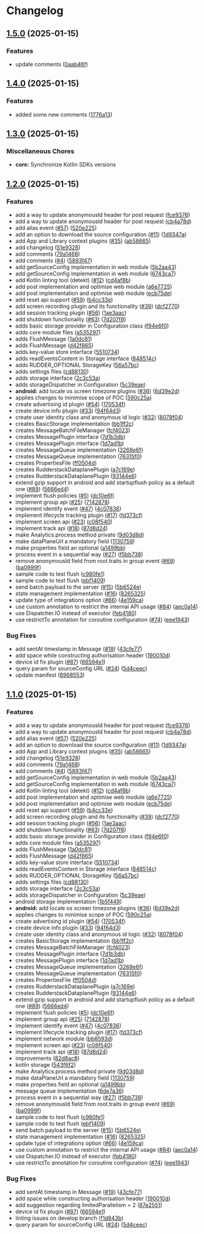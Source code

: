 # Changelog

## [1.5.0](https://github.com/1abhishekpandey/abhishek-kotlin/compare/core-v1.4.0...core-v1.5.0) (2025-01-15)


### Features

* update comments ([0aab46f](https://github.com/1abhishekpandey/abhishek-kotlin/commit/0aab46fa627a88126fba83b4dcfcbf79a7e36c8b))

## [1.4.0](https://github.com/1abhishekpandey/abhishek-kotlin/compare/core-v1.3.0...core-v1.4.0) (2025-01-15)


### Features

* added some new comments ([1776a13](https://github.com/1abhishekpandey/abhishek-kotlin/commit/1776a13b4e90e2655e98886d80a8a80a8fc86e7f))

## [1.3.0](https://github.com/1abhishekpandey/abhishek-kotlin/compare/core-v1.2.0...core-v1.3.0) (2025-01-15)


### Miscellaneous Chores

* **core:** Synchronize Kotlin SDKs versions

## [1.2.0](https://github.com/1abhishekpandey/abhishek-kotlin/compare/core-v1.1.0...core-v1.2.0) (2025-01-15)


### Features

* add a way to update anonymousId header for post request ([fce9376](https://github.com/1abhishekpandey/abhishek-kotlin/commit/fce9376aab519b2e7d222f52a90aedfaf8d51f3d))
* add a way to update anonymousId header for post request ([cb4a78d](https://github.com/1abhishekpandey/abhishek-kotlin/commit/cb4a78db7f4e57bfaa90f25e5c4b2da36cc23eb5))
* add alias event ([#57](https://github.com/1abhishekpandey/abhishek-kotlin/issues/57)) ([520e225](https://github.com/1abhishekpandey/abhishek-kotlin/commit/520e2254db860eee126a7ddde2ee6285697f99fb))
* add an option to download the source configuration ([#11](https://github.com/1abhishekpandey/abhishek-kotlin/issues/11)) ([1d9347a](https://github.com/1abhishekpandey/abhishek-kotlin/commit/1d9347af2dab641726d165016fe21d3dbef41565))
* add App and Library context plugins ([#35](https://github.com/1abhishekpandey/abhishek-kotlin/issues/35)) ([ab58665](https://github.com/1abhishekpandey/abhishek-kotlin/commit/ab5866584e38f5bdb8c01a545be6f8256fb2db48))
* add changelog ([51e9328](https://github.com/1abhishekpandey/abhishek-kotlin/commit/51e9328477cfc6037a01b14ae90517d8e0424a1c))
* add comments ([79a1468](https://github.com/1abhishekpandey/abhishek-kotlin/commit/79a14688fb1a9a89daa4f01ef274f62a9d1ba743))
* add comments ([#4](https://github.com/1abhishekpandey/abhishek-kotlin/issues/4)) ([5893f47](https://github.com/1abhishekpandey/abhishek-kotlin/commit/5893f47b76fdd31b04c6925b48625b8f6ba8617f))
* add getSourceConfig implementation in web module ([5b2aa43](https://github.com/1abhishekpandey/abhishek-kotlin/commit/5b2aa43827eee120df492cc94d70110d8d8ab26a))
* add getSourceConfig implementation in web module ([6743ca7](https://github.com/1abhishekpandey/abhishek-kotlin/commit/6743ca7a138e653f2fefcc8ce9e1256ecde6a8a5))
* add Kotlin linting tool (detekt) ([#12](https://github.com/1abhishekpandey/abhishek-kotlin/issues/12)) ([cd4af8b](https://github.com/1abhishekpandey/abhishek-kotlin/commit/cd4af8ba62a2268cbde4b20f63b0e5dd813b2054))
* add post implementation and optimise web module ([a6e7725](https://github.com/1abhishekpandey/abhishek-kotlin/commit/a6e77259a155fbf240b61246a150ba2bc870d684))
* add post implementation and optimise web module ([ecb75de](https://github.com/1abhishekpandey/abhishek-kotlin/commit/ecb75de20e69be6121094960f7d704bd9829cf5d))
* add reset api support ([#59](https://github.com/1abhishekpandey/abhishek-kotlin/issues/59)) ([b4cc33e](https://github.com/1abhishekpandey/abhishek-kotlin/commit/b4cc33edcfeb3ecce9c2acc6fd80f79f3a0d76ca))
* add screen recording plugin and its functionality ([#39](https://github.com/1abhishekpandey/abhishek-kotlin/issues/39)) ([dcf2770](https://github.com/1abhishekpandey/abhishek-kotlin/commit/dcf277062d2b81b9ae823c7be68ca6c0940bce82))
* add session tracking plugin ([#56](https://github.com/1abhishekpandey/abhishek-kotlin/issues/56)) ([1ae3aac](https://github.com/1abhishekpandey/abhishek-kotlin/commit/1ae3aac7c4d7aa8383e480b132ea7da4c7545b55))
* add shutdown functionality ([#63](https://github.com/1abhishekpandey/abhishek-kotlin/issues/63)) ([7d207f8](https://github.com/1abhishekpandey/abhishek-kotlin/commit/7d207f895aae47974e447ba5a5b4b0f1a0933fda))
* adds basic storage provider in Configuration class ([f94e6f0](https://github.com/1abhishekpandey/abhishek-kotlin/commit/f94e6f01b50c336bab7a38b95de6353194e8675c))
* adds core module files ([a535297](https://github.com/1abhishekpandey/abhishek-kotlin/commit/a535297981fee0dc5a62a3e7683528ca6c727422))
* adds FlushMessage ([1a0dc81](https://github.com/1abhishekpandey/abhishek-kotlin/commit/1a0dc81a5d30331a22a56ca9d7ba1c8ed494e036))
* adds FlushMessage ([d42f865](https://github.com/1abhishekpandey/abhishek-kotlin/commit/d42f865da60f46bf4e5c2b8b869d19f85329147a))
* adds key-value store interface ([5510734](https://github.com/1abhishekpandey/abhishek-kotlin/commit/5510734382f388458f559fe14fe3b960b583be66))
* adds readEventsContent in Storage interface ([848514c](https://github.com/1abhishekpandey/abhishek-kotlin/commit/848514c2399c9fef9943d31c1e243d2084f46ecb))
* adds RUDDER_OPTIONAL StorageKey ([56a57bc](https://github.com/1abhishekpandey/abhishek-kotlin/commit/56a57bc9fe0dd5c6147e3f10a102ebdd95e573e2))
* adds settings files ([cd88130](https://github.com/1abhishekpandey/abhishek-kotlin/commit/cd88130b20f7901a022083844249df935d91338f))
* adds storage interface ([2c3c53a](https://github.com/1abhishekpandey/abhishek-kotlin/commit/2c3c53a30dbd06d727ae6abd9e2255cda1fec9fb))
* adds storageDispatcher in Configuration ([5c39eae](https://github.com/1abhishekpandey/abhishek-kotlin/commit/5c39eae8be06af1b9d77b27ccbf217b0db30e506))
* **android:** add locale os screen timezone plugins ([#36](https://github.com/1abhishekpandey/abhishek-kotlin/issues/36)) ([6d39e2d](https://github.com/1abhishekpandey/abhishek-kotlin/commit/6d39e2d8fbbceb84edbfdda4019c0477d89ccfea))
* applies changes to minimise scope of POC ([590c25a](https://github.com/1abhishekpandey/abhishek-kotlin/commit/590c25a6ccf78ae7871a5252966d96c4a9ce9a1e))
* create advertising id plugin ([#54](https://github.com/1abhishekpandey/abhishek-kotlin/issues/54)) ([170534f](https://github.com/1abhishekpandey/abhishek-kotlin/commit/170534f47a47421aec43834d48867ce1845af0c1))
* create device info plugin ([#33](https://github.com/1abhishekpandey/abhishek-kotlin/issues/33)) ([94f64d3](https://github.com/1abhishekpandey/abhishek-kotlin/commit/94f64d32a02fd7a7cdcfceb9eb94fed52f8db69b))
* create user identity class and anonymous id logic ([#32](https://github.com/1abhishekpandey/abhishek-kotlin/issues/32)) ([8078f04](https://github.com/1abhishekpandey/abhishek-kotlin/commit/8078f04bb80b10f5fa7c3b9d977f38342f8b1866))
* creates BasicStorage implementation ([bb1ff2c](https://github.com/1abhishekpandey/abhishek-kotlin/commit/bb1ff2cfede09caa5bb7c0a55b4da2cc12838f3c))
* creates MessageBatchFileManager ([fcf4023](https://github.com/1abhishekpandey/abhishek-kotlin/commit/fcf40234572800fe2b60c2300034910e66859142))
* creates MessagePlugin interface ([7d1b3db](https://github.com/1abhishekpandey/abhishek-kotlin/commit/7d1b3db42bc2fbf13f869eb1147beeefd7d31a40))
* creates MessagePlugin interface ([1d7ad1b](https://github.com/1abhishekpandey/abhishek-kotlin/commit/1d7ad1bbbc76cf61e27f1eb66a21cae67649a16b))
* creates MessageQueue implementation ([3268e6f](https://github.com/1abhishekpandey/abhishek-kotlin/commit/3268e6fab570d0efcbe6822a63fca71d460094ec))
* creates MessageQueue implementation ([76315f0](https://github.com/1abhishekpandey/abhishek-kotlin/commit/76315f03a592ff241a80c807e4fbfb965f579aac))
* creates PropertiesFile ([ff0504d](https://github.com/1abhishekpandey/abhishek-kotlin/commit/ff0504ddb99b51ef1e79845bdeeee521416e7c8c))
* creates RudderstackDataplanePlugin ([a7c169e](https://github.com/1abhishekpandey/abhishek-kotlin/commit/a7c169e373368d3194c1d9dcb6b6317b0746a32a))
* creates RudderstackDataplanePlugin ([93144e6](https://github.com/1abhishekpandey/abhishek-kotlin/commit/93144e6ff56d3b7f964a5c4e83b9cd9fea987c3c))
* extend gzip support in android and add startupflush policy as a default one ([#89](https://github.com/1abhishekpandey/abhishek-kotlin/issues/89)) ([5666ed4](https://github.com/1abhishekpandey/abhishek-kotlin/commit/5666ed493a909c1bd6fb10eb0ea0f18e754a6b77))
* implement flush policies ([#5](https://github.com/1abhishekpandey/abhishek-kotlin/issues/5)) ([dc10e6f](https://github.com/1abhishekpandey/abhishek-kotlin/commit/dc10e6f4468482550e23694013e78452f61aedb8))
* implement group api ([#25](https://github.com/1abhishekpandey/abhishek-kotlin/issues/25)) ([7142878](https://github.com/1abhishekpandey/abhishek-kotlin/commit/7142878c0a8ebdddbd4285e0d8cc5917b64b9559))
* implement identify event ([#47](https://github.com/1abhishekpandey/abhishek-kotlin/issues/47)) ([4c07836](https://github.com/1abhishekpandey/abhishek-kotlin/commit/4c07836f81d943a2a38d5c6d360d706f5256562c))
* implement lifecycle tracking plugin ([#17](https://github.com/1abhishekpandey/abhishek-kotlin/issues/17)) ([fd373cf](https://github.com/1abhishekpandey/abhishek-kotlin/commit/fd373cf08eac3ba0e699d4db77a1244d94c56212))
* implement screen api ([#23](https://github.com/1abhishekpandey/abhishek-kotlin/issues/23)) ([c08f540](https://github.com/1abhishekpandey/abhishek-kotlin/commit/c08f5404073dd6e06c0b4f5c128dfe9c9a309a0a))
* implement track api ([#18](https://github.com/1abhishekpandey/abhishek-kotlin/issues/18)) ([87d8d24](https://github.com/1abhishekpandey/abhishek-kotlin/commit/87d8d24bbf6ceb54cb5159819020b85947426371))
* make Analytics.process method private ([9d03d8d](https://github.com/1abhishekpandey/abhishek-kotlin/commit/9d03d8d9a00838403ac466b5309c006104223164))
* make dataPlaneUrl a mandatory field ([1130759](https://github.com/1abhishekpandey/abhishek-kotlin/commit/11307594ef1871e1b5a8a2c2a26c842a77a56aa5))
* make properties field an optional ([a1499bb](https://github.com/1abhishekpandey/abhishek-kotlin/commit/a1499bb1bd266b8fa98576603f8158696b594953))
* process event in a sequential way ([#27](https://github.com/1abhishekpandey/abhishek-kotlin/issues/27)) ([f5bb738](https://github.com/1abhishekpandey/abhishek-kotlin/commit/f5bb738d551de52c5be6084b2eb86353c97307cd))
* remove anonymousId field from root.traits in group event ([#69](https://github.com/1abhishekpandey/abhishek-kotlin/issues/69)) ([ba0999f](https://github.com/1abhishekpandey/abhishek-kotlin/commit/ba0999f9a820f69a9fa08c2781e34accf1e45a79))
* sample code to test flush ([c980fe1](https://github.com/1abhishekpandey/abhishek-kotlin/commit/c980fe1380e285d3790e6e2ab50743591f61315f))
* sample code to test flush ([ebf1409](https://github.com/1abhishekpandey/abhishek-kotlin/commit/ebf14097ea00e5ef99ba2a113c5039457cba60c0))
* send batch payload to the server ([#15](https://github.com/1abhishekpandey/abhishek-kotlin/issues/15)) ([5b6524e](https://github.com/1abhishekpandey/abhishek-kotlin/commit/5b6524eebaa6de14fafbd40052a85eea26465e38))
* state management implementation ([#16](https://github.com/1abhishekpandey/abhishek-kotlin/issues/16)) ([8265325](https://github.com/1abhishekpandey/abhishek-kotlin/commit/8265325b2dc7654f273105bb6b0bd7994d4daa9d))
* update type of integrations option ([#66](https://github.com/1abhishekpandey/abhishek-kotlin/issues/66)) ([4e159ca](https://github.com/1abhishekpandey/abhishek-kotlin/commit/4e159cac3e87ab76fc265eaec942013b8cdf9c99))
* use custom annotation to restrict the internal API usage ([#84](https://github.com/1abhishekpandey/abhishek-kotlin/issues/84)) ([aec0a14](https://github.com/1abhishekpandey/abhishek-kotlin/commit/aec0a143307210d6ec7a3bd174d7dc38d52931a3))
* use Dispatcher.IO instead of executor ([feb4180](https://github.com/1abhishekpandey/abhishek-kotlin/commit/feb4180d113c8ae6a2c13cfce704ecb73c71d5ec))
* use restrictTo annotation for coroutine configuration ([#74](https://github.com/1abhishekpandey/abhishek-kotlin/issues/74)) ([eee1943](https://github.com/1abhishekpandey/abhishek-kotlin/commit/eee1943579b06ff450a01c02091cacb620891597))


### Bug Fixes

* add sentAt timestamp in Message ([#19](https://github.com/1abhishekpandey/abhishek-kotlin/issues/19)) ([43cfe77](https://github.com/1abhishekpandey/abhishek-kotlin/commit/43cfe771d1495cb0b888e1b368356dbfbe13e450))
* add space while constructing authorisation header ([190010d](https://github.com/1abhishekpandey/abhishek-kotlin/commit/190010d62b6fbf3479fb9cd613107a3f45bb65f5))
* device id fix plugin ([#87](https://github.com/1abhishekpandey/abhishek-kotlin/issues/87)) ([66594e1](https://github.com/1abhishekpandey/abhishek-kotlin/commit/66594e1042c0f6dd68338051abda7addced5f1b7))
* query param for sourceConfig URL ([#24](https://github.com/1abhishekpandey/abhishek-kotlin/issues/24)) ([5d4ceec](https://github.com/1abhishekpandey/abhishek-kotlin/commit/5d4ceec8184a5a8f0c82ffa8209a14366f79a1cd))
* update manifest ([8968553](https://github.com/1abhishekpandey/abhishek-kotlin/commit/8968553def4df1584f1fc6e50128eb7ded32bb39))

## [1.1.0](https://github.com/1abhishekpandey/abhishek-kotlin/compare/core-v1.0.0...core-v1.1.0) (2025-01-15)


### Features

* add a way to update anonymousId header for post request ([fce9376](https://github.com/1abhishekpandey/abhishek-kotlin/commit/fce9376aab519b2e7d222f52a90aedfaf8d51f3d))
* add a way to update anonymousId header for post request ([cb4a78d](https://github.com/1abhishekpandey/abhishek-kotlin/commit/cb4a78db7f4e57bfaa90f25e5c4b2da36cc23eb5))
* add alias event ([#57](https://github.com/1abhishekpandey/abhishek-kotlin/issues/57)) ([520e225](https://github.com/1abhishekpandey/abhishek-kotlin/commit/520e2254db860eee126a7ddde2ee6285697f99fb))
* add an option to download the source configuration ([#11](https://github.com/1abhishekpandey/abhishek-kotlin/issues/11)) ([1d9347a](https://github.com/1abhishekpandey/abhishek-kotlin/commit/1d9347af2dab641726d165016fe21d3dbef41565))
* add App and Library context plugins ([#35](https://github.com/1abhishekpandey/abhishek-kotlin/issues/35)) ([ab58665](https://github.com/1abhishekpandey/abhishek-kotlin/commit/ab5866584e38f5bdb8c01a545be6f8256fb2db48))
* add changelog ([51e9328](https://github.com/1abhishekpandey/abhishek-kotlin/commit/51e9328477cfc6037a01b14ae90517d8e0424a1c))
* add comments ([79a1468](https://github.com/1abhishekpandey/abhishek-kotlin/commit/79a14688fb1a9a89daa4f01ef274f62a9d1ba743))
* add comments ([#4](https://github.com/1abhishekpandey/abhishek-kotlin/issues/4)) ([5893f47](https://github.com/1abhishekpandey/abhishek-kotlin/commit/5893f47b76fdd31b04c6925b48625b8f6ba8617f))
* add getSourceConfig implementation in web module ([5b2aa43](https://github.com/1abhishekpandey/abhishek-kotlin/commit/5b2aa43827eee120df492cc94d70110d8d8ab26a))
* add getSourceConfig implementation in web module ([6743ca7](https://github.com/1abhishekpandey/abhishek-kotlin/commit/6743ca7a138e653f2fefcc8ce9e1256ecde6a8a5))
* add Kotlin linting tool (detekt) ([#12](https://github.com/1abhishekpandey/abhishek-kotlin/issues/12)) ([cd4af8b](https://github.com/1abhishekpandey/abhishek-kotlin/commit/cd4af8ba62a2268cbde4b20f63b0e5dd813b2054))
* add post implementation and optimise web module ([a6e7725](https://github.com/1abhishekpandey/abhishek-kotlin/commit/a6e77259a155fbf240b61246a150ba2bc870d684))
* add post implementation and optimise web module ([ecb75de](https://github.com/1abhishekpandey/abhishek-kotlin/commit/ecb75de20e69be6121094960f7d704bd9829cf5d))
* add reset api support ([#59](https://github.com/1abhishekpandey/abhishek-kotlin/issues/59)) ([b4cc33e](https://github.com/1abhishekpandey/abhishek-kotlin/commit/b4cc33edcfeb3ecce9c2acc6fd80f79f3a0d76ca))
* add screen recording plugin and its functionality ([#39](https://github.com/1abhishekpandey/abhishek-kotlin/issues/39)) ([dcf2770](https://github.com/1abhishekpandey/abhishek-kotlin/commit/dcf277062d2b81b9ae823c7be68ca6c0940bce82))
* add session tracking plugin ([#56](https://github.com/1abhishekpandey/abhishek-kotlin/issues/56)) ([1ae3aac](https://github.com/1abhishekpandey/abhishek-kotlin/commit/1ae3aac7c4d7aa8383e480b132ea7da4c7545b55))
* add shutdown functionality ([#63](https://github.com/1abhishekpandey/abhishek-kotlin/issues/63)) ([7d207f8](https://github.com/1abhishekpandey/abhishek-kotlin/commit/7d207f895aae47974e447ba5a5b4b0f1a0933fda))
* adds basic storage provider in Configuration class ([f94e6f0](https://github.com/1abhishekpandey/abhishek-kotlin/commit/f94e6f01b50c336bab7a38b95de6353194e8675c))
* adds core module files ([a535297](https://github.com/1abhishekpandey/abhishek-kotlin/commit/a535297981fee0dc5a62a3e7683528ca6c727422))
* adds FlushMessage ([1a0dc81](https://github.com/1abhishekpandey/abhishek-kotlin/commit/1a0dc81a5d30331a22a56ca9d7ba1c8ed494e036))
* adds FlushMessage ([d42f865](https://github.com/1abhishekpandey/abhishek-kotlin/commit/d42f865da60f46bf4e5c2b8b869d19f85329147a))
* adds key-value store interface ([5510734](https://github.com/1abhishekpandey/abhishek-kotlin/commit/5510734382f388458f559fe14fe3b960b583be66))
* adds readEventsContent in Storage interface ([848514c](https://github.com/1abhishekpandey/abhishek-kotlin/commit/848514c2399c9fef9943d31c1e243d2084f46ecb))
* adds RUDDER_OPTIONAL StorageKey ([56a57bc](https://github.com/1abhishekpandey/abhishek-kotlin/commit/56a57bc9fe0dd5c6147e3f10a102ebdd95e573e2))
* adds settings files ([cd88130](https://github.com/1abhishekpandey/abhishek-kotlin/commit/cd88130b20f7901a022083844249df935d91338f))
* adds storage interface ([2c3c53a](https://github.com/1abhishekpandey/abhishek-kotlin/commit/2c3c53a30dbd06d727ae6abd9e2255cda1fec9fb))
* adds storageDispatcher in Configuration ([5c39eae](https://github.com/1abhishekpandey/abhishek-kotlin/commit/5c39eae8be06af1b9d77b27ccbf217b0db30e506))
* android storage implementation ([1b5f449](https://github.com/1abhishekpandey/abhishek-kotlin/commit/1b5f449439d97e756e83898e729a1682cd7b37ee))
* **android:** add locale os screen timezone plugins ([#36](https://github.com/1abhishekpandey/abhishek-kotlin/issues/36)) ([6d39e2d](https://github.com/1abhishekpandey/abhishek-kotlin/commit/6d39e2d8fbbceb84edbfdda4019c0477d89ccfea))
* applies changes to minimise scope of POC ([590c25a](https://github.com/1abhishekpandey/abhishek-kotlin/commit/590c25a6ccf78ae7871a5252966d96c4a9ce9a1e))
* create advertising id plugin ([#54](https://github.com/1abhishekpandey/abhishek-kotlin/issues/54)) ([170534f](https://github.com/1abhishekpandey/abhishek-kotlin/commit/170534f47a47421aec43834d48867ce1845af0c1))
* create device info plugin ([#33](https://github.com/1abhishekpandey/abhishek-kotlin/issues/33)) ([94f64d3](https://github.com/1abhishekpandey/abhishek-kotlin/commit/94f64d32a02fd7a7cdcfceb9eb94fed52f8db69b))
* create user identity class and anonymous id logic ([#32](https://github.com/1abhishekpandey/abhishek-kotlin/issues/32)) ([8078f04](https://github.com/1abhishekpandey/abhishek-kotlin/commit/8078f04bb80b10f5fa7c3b9d977f38342f8b1866))
* creates BasicStorage implementation ([bb1ff2c](https://github.com/1abhishekpandey/abhishek-kotlin/commit/bb1ff2cfede09caa5bb7c0a55b4da2cc12838f3c))
* creates MessageBatchFileManager ([fcf4023](https://github.com/1abhishekpandey/abhishek-kotlin/commit/fcf40234572800fe2b60c2300034910e66859142))
* creates MessagePlugin interface ([7d1b3db](https://github.com/1abhishekpandey/abhishek-kotlin/commit/7d1b3db42bc2fbf13f869eb1147beeefd7d31a40))
* creates MessagePlugin interface ([1d7ad1b](https://github.com/1abhishekpandey/abhishek-kotlin/commit/1d7ad1bbbc76cf61e27f1eb66a21cae67649a16b))
* creates MessageQueue implementation ([3268e6f](https://github.com/1abhishekpandey/abhishek-kotlin/commit/3268e6fab570d0efcbe6822a63fca71d460094ec))
* creates MessageQueue implementation ([76315f0](https://github.com/1abhishekpandey/abhishek-kotlin/commit/76315f03a592ff241a80c807e4fbfb965f579aac))
* creates PropertiesFile ([ff0504d](https://github.com/1abhishekpandey/abhishek-kotlin/commit/ff0504ddb99b51ef1e79845bdeeee521416e7c8c))
* creates RudderstackDataplanePlugin ([a7c169e](https://github.com/1abhishekpandey/abhishek-kotlin/commit/a7c169e373368d3194c1d9dcb6b6317b0746a32a))
* creates RudderstackDataplanePlugin ([93144e6](https://github.com/1abhishekpandey/abhishek-kotlin/commit/93144e6ff56d3b7f964a5c4e83b9cd9fea987c3c))
* extend gzip support in android and add startupflush policy as a default one ([#89](https://github.com/1abhishekpandey/abhishek-kotlin/issues/89)) ([5666ed4](https://github.com/1abhishekpandey/abhishek-kotlin/commit/5666ed493a909c1bd6fb10eb0ea0f18e754a6b77))
* implement flush policies ([#5](https://github.com/1abhishekpandey/abhishek-kotlin/issues/5)) ([dc10e6f](https://github.com/1abhishekpandey/abhishek-kotlin/commit/dc10e6f4468482550e23694013e78452f61aedb8))
* implement group api ([#25](https://github.com/1abhishekpandey/abhishek-kotlin/issues/25)) ([7142878](https://github.com/1abhishekpandey/abhishek-kotlin/commit/7142878c0a8ebdddbd4285e0d8cc5917b64b9559))
* implement identify event ([#47](https://github.com/1abhishekpandey/abhishek-kotlin/issues/47)) ([4c07836](https://github.com/1abhishekpandey/abhishek-kotlin/commit/4c07836f81d943a2a38d5c6d360d706f5256562c))
* implement lifecycle tracking plugin ([#17](https://github.com/1abhishekpandey/abhishek-kotlin/issues/17)) ([fd373cf](https://github.com/1abhishekpandey/abhishek-kotlin/commit/fd373cf08eac3ba0e699d4db77a1244d94c56212))
* implement network module ([bb8593d](https://github.com/1abhishekpandey/abhishek-kotlin/commit/bb8593df5a6b42033a8b1c772bcc49481243f2e3))
* implement screen api ([#23](https://github.com/1abhishekpandey/abhishek-kotlin/issues/23)) ([c08f540](https://github.com/1abhishekpandey/abhishek-kotlin/commit/c08f5404073dd6e06c0b4f5c128dfe9c9a309a0a))
* implement track api ([#18](https://github.com/1abhishekpandey/abhishek-kotlin/issues/18)) ([87d8d24](https://github.com/1abhishekpandey/abhishek-kotlin/commit/87d8d24bbf6ceb54cb5159819020b85947426371))
* improvements ([82d8ac8](https://github.com/1abhishekpandey/abhishek-kotlin/commit/82d8ac89e39854b1da712fe089c11701a3838804))
* kotlin storage ([543f6f2](https://github.com/1abhishekpandey/abhishek-kotlin/commit/543f6f2205f4efec2f315e1e708597d9f54af5f3))
* make Analytics.process method private ([9d03d8d](https://github.com/1abhishekpandey/abhishek-kotlin/commit/9d03d8d9a00838403ac466b5309c006104223164))
* make dataPlaneUrl a mandatory field ([1130759](https://github.com/1abhishekpandey/abhishek-kotlin/commit/11307594ef1871e1b5a8a2c2a26c842a77a56aa5))
* make properties field an optional ([a1499bb](https://github.com/1abhishekpandey/abhishek-kotlin/commit/a1499bb1bd266b8fa98576603f8158696b594953))
* message queue implementation ([6de7a36](https://github.com/1abhishekpandey/abhishek-kotlin/commit/6de7a36623d44e611ce4a6344c3870bf333caaaf))
* process event in a sequential way ([#27](https://github.com/1abhishekpandey/abhishek-kotlin/issues/27)) ([f5bb738](https://github.com/1abhishekpandey/abhishek-kotlin/commit/f5bb738d551de52c5be6084b2eb86353c97307cd))
* remove anonymousId field from root.traits in group event ([#69](https://github.com/1abhishekpandey/abhishek-kotlin/issues/69)) ([ba0999f](https://github.com/1abhishekpandey/abhishek-kotlin/commit/ba0999f9a820f69a9fa08c2781e34accf1e45a79))
* sample code to test flush ([c980fe1](https://github.com/1abhishekpandey/abhishek-kotlin/commit/c980fe1380e285d3790e6e2ab50743591f61315f))
* sample code to test flush ([ebf1409](https://github.com/1abhishekpandey/abhishek-kotlin/commit/ebf14097ea00e5ef99ba2a113c5039457cba60c0))
* send batch payload to the server ([#15](https://github.com/1abhishekpandey/abhishek-kotlin/issues/15)) ([5b6524e](https://github.com/1abhishekpandey/abhishek-kotlin/commit/5b6524eebaa6de14fafbd40052a85eea26465e38))
* state management implementation ([#16](https://github.com/1abhishekpandey/abhishek-kotlin/issues/16)) ([8265325](https://github.com/1abhishekpandey/abhishek-kotlin/commit/8265325b2dc7654f273105bb6b0bd7994d4daa9d))
* update type of integrations option ([#66](https://github.com/1abhishekpandey/abhishek-kotlin/issues/66)) ([4e159ca](https://github.com/1abhishekpandey/abhishek-kotlin/commit/4e159cac3e87ab76fc265eaec942013b8cdf9c99))
* use custom annotation to restrict the internal API usage ([#84](https://github.com/1abhishekpandey/abhishek-kotlin/issues/84)) ([aec0a14](https://github.com/1abhishekpandey/abhishek-kotlin/commit/aec0a143307210d6ec7a3bd174d7dc38d52931a3))
* use Dispatcher.IO instead of executor ([feb4180](https://github.com/1abhishekpandey/abhishek-kotlin/commit/feb4180d113c8ae6a2c13cfce704ecb73c71d5ec))
* use restrictTo annotation for coroutine configuration ([#74](https://github.com/1abhishekpandey/abhishek-kotlin/issues/74)) ([eee1943](https://github.com/1abhishekpandey/abhishek-kotlin/commit/eee1943579b06ff450a01c02091cacb620891597))


### Bug Fixes

* add sentAt timestamp in Message ([#19](https://github.com/1abhishekpandey/abhishek-kotlin/issues/19)) ([43cfe77](https://github.com/1abhishekpandey/abhishek-kotlin/commit/43cfe771d1495cb0b888e1b368356dbfbe13e450))
* add space while constructing authorisation header ([190010d](https://github.com/1abhishekpandey/abhishek-kotlin/commit/190010d62b6fbf3479fb9cd613107a3f45bb65f5))
* add suggestion regarding limitedParallelism = 2 ([87e2551](https://github.com/1abhishekpandey/abhishek-kotlin/commit/87e2551e96e1b901664f97d3be3f4f026632c5f8))
* device id fix plugin ([#87](https://github.com/1abhishekpandey/abhishek-kotlin/issues/87)) ([66594e1](https://github.com/1abhishekpandey/abhishek-kotlin/commit/66594e1042c0f6dd68338051abda7addced5f1b7))
* linting issues on develop branch ([f1d843b](https://github.com/1abhishekpandey/abhishek-kotlin/commit/f1d843b37f15ebc47a820335e1c00c76ce85463f))
* query param for sourceConfig URL ([#24](https://github.com/1abhishekpandey/abhishek-kotlin/issues/24)) ([5d4ceec](https://github.com/1abhishekpandey/abhishek-kotlin/commit/5d4ceec8184a5a8f0c82ffa8209a14366f79a1cd))
